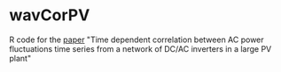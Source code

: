 wavCorPV
========

R code for the [paper](http://procomun.files.wordpress.com/2012/08/perpinan-marcos-ea2012-rev1.pdf) "Time dependent correlation between AC power fluctuations time series from a network of DC/AC inverters in a large PV plant"
